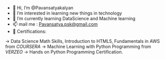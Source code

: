 - 👋 Hi, I’m @Pavansatyakalyan
- 👀 I’m interested in learning new things in technology
- 🌱 I’m currently learning DataScience and Machine learning
- 📫 mail me : Pavansatya.psk@gmail.com
- 📖 Certifications:

-> Data Science Math Skills, Introduction to HTML5, Fundamentals in AWS from *COURSERA*
-> Machine Learning with Python Programming from *VERZEO*
-> Hands on Python Programming Certification. 

<!---
Pavansatyapsk/Pavansatyapsk is a ✨ special ✨ repository because its `README.md` (this file) appears on your GitHub profile.
You can click the Preview link to take a look at your changes.
--->
